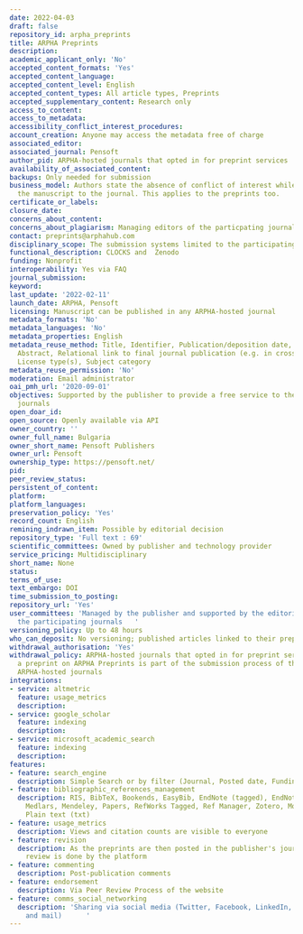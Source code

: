 ```yaml
---
date: 2022-04-03
draft: false
repository_id: arpha_preprints
title: ARPHA Preprints
description:
academic_applicant_only: 'No'
accepted_content_formats: 'Yes'
accepted_content_language:
accepted_content_level: English
accepted_content_types: All article types, Preprints
accepted_supplementary_content: Research only
access_to_content:
access_to_metadata:
accessibility_conflict_interest_procedures:
account_creation: Anyone may access the metadata free of charge
associated_editor:
associated_journal: Pensoft
author_pid: ARPHA-hosted journals that opted in for preprint services
availability_of_associated_content:
backups: Only needed for submission
business_model: Authors state the absence of conflict of interest while submitting
  the manuscript to the journal. This applies to the preprints too.
certificate_or_labels:
closure_date:
concerns_about_content:
concerns_about_plagiarism: Managing editors of the particpating journals
contact: preprints@arphahub.com
disciplinary_scope: The submission systems limited to the participating ARPHA journals
functional_description: CLOCKS and  Zenodo
funding: Nonprofit
interoperability: Yes via FAQ
journal_submission:
keyword:
last_update: '2022-02-11'
launch_date: ARPHA, Pensoft
licensing: Manuscript can be published in any ARPHA-hosted journal
metadata_formats: 'No'
metadata_languages: 'No'
metadata_properties: English
metadata_reuse_method: Title, Identifier, Publication/deposition date, Author name(s),
  Abstract, Relational link to final journal publication (e.g. in crossref metadata),
  License type(s), Subject category
metadata_reuse_permission: 'No'
moderation: Email administrator
oai_pmh_url: '2020-09-01'
objectives: Supported by the publisher to provide a free service to the RPHa-hosted
  journals
open_doar_id:
open_source: Openly available via API
owner_country: ''
owner_full_name: Bulgaria
owner_short_name: Pensoft Publishers
owner_url: Pensoft
ownership_type: https://pensoft.net/
pid:
peer_review_status:
persistent_of_content:
platform:
platform_languages:
preservation_policy: 'Yes'
record_count: English
remining_indrawn_item: Possible by editorial decision
repository_type: 'Full text : 69'
scientific_committees: Owned by publisher and technology provider
service_pricing: Multidisciplinary
short_name: None
status:
terms_of_use:
text_embargo: DOI
time_submission_to_posting:
repository_url: 'Yes'
user_committees: 'Managed by the publisher and supported by the editorial boards of
  the participating journals   '
versioning_policy: Up to 48 hours
who_can_deposit: No versioning; published articles linked to their preprints.
withdrawal_authorisation: 'Yes'
withdrawal_policy: ARPHA-hosted journals that opted in for preprint services.  Posting
  a preprint on ARPHA Preprints is part of the submission process of the participating
  ARPHA-hosted journals
integrations:
- service: altmetric
  feature: usage_metrics
  description:
- service: google_scholar
  feature: indexing
  description:
- service: microsoft_academic_search
  feature: indexing
  description:
features:
- feature: search_engine
  description: Simple Search or by filter (Journal, Posted date, Funding Agency)
- feature: bibliographic_references_management
  description: RIS, BibTeX, Bookends, EasyBib, EndNote (tagged), EndNote 8 (xml),
    Medlars, Mendeley, Papers, RefWorks Tagged, Ref Manager, Zotero, Mods (xml) and
    Plain text (txt)
- feature: usage_metrics
  description: Views and citation counts are visible to everyone
- feature: revision
  description: As the preprints are then posted in the publisher's journals, the peer
    review is done by the platform
- feature: commenting
  description: Post-publication comments
- feature: endorsement
  description: Via Peer Review Process of the website
- feature: comms_social_networking
  description: 'Sharing via social media (Twitter, Facebook, LinkedIn, Reddit, Mendeley
    and mail)      '
---
```



